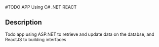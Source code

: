 #TODO APP 
Using C# .NET REACT
## Description
Todo app using ASP.NET to retrieve and update data on the databse, and ReactJS to building interfaces
